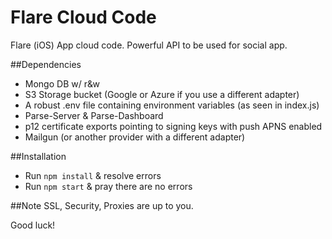 # Flare Cloud Code

Flare (iOS) App cloud code. Powerful API to be used for social app.

##Dependencies

* Mongo DB w/ r&w
* S3 Storage bucket (Google or Azure if you use a different adapter)
* A robust .env file containing environment variables (as seen in index.js)
* Parse-Server & Parse-Dashboard
* p12 certificate exports pointing to signing keys with push APNS enabled
* Mailgun (or another provider with a different adapter)


##Installation
* Run `npm install` & resolve errors
* Run `npm start` & pray there are no errors

##Note
SSL, Security, Proxies are up to you.

Good luck!